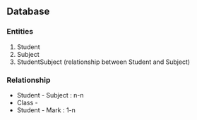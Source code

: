 ## Database
### Entities
1. Student
2. Subject
3. StudentSubject (relationship between Student and Subject)

### Relationship
- Student - Subject : n-n
- Class -
- Student - Mark : 1-n